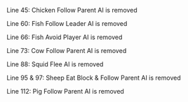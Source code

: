 Line 45: Chicken Follow Parent AI is removed

Line 60: Fish Follow Leader AI is removed

Line 66: Fish Avoid Player AI is removed

Line 73: Cow Follow Parent AI is removed

Line 88: Squid Flee AI is removed

Line 95 & 97: Sheep Eat Block & Follow Parent AI is removed

Line 112: Pig Follow Parent AI is removed